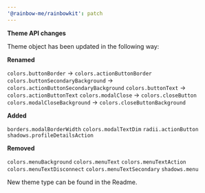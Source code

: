```yaml
---
'@rainbow-me/rainbowkit': patch
---
```


**Theme API changes**

Theme object has been updated in the following way:

**Renamed**

`colors.buttonBorder` -> `colors.actionButtonBorder`
`colors.buttonSecondaryBackground` -> `colors.actionButtonSecondaryBackground`
`colors.buttonText` -> `colors.actionButtonText`
`colors.modalClose` -> `colors.closeButton`
`colors.modalCloseBackground` -> `colors.closeButtonBackground`

**Added**

`borders.modalBorderWidth`
`colors.modalTextDim`
`radii.actionButton`
`shadows.profileDetailsAction`

**Removed**

`colors.menuBackground`
`colors.menuText`
`colors.menuTextAction`
`colors.menuTextDisconnect`
`colors.menuTextSecondary`
`shadows.menu`

New theme type can be found in the Readme.

